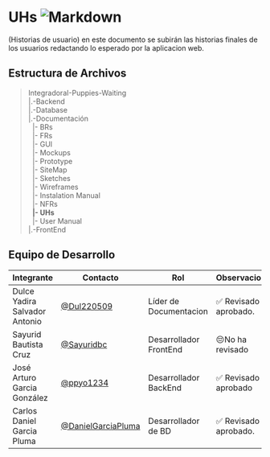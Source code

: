 # UHs    ![Markdown](https://img.shields.io/badge/Markdown-000000?style=for-the-badge&logo=markdown&logoColor=white)


(Historias de usuario) en este documento se subirán las historias finales de los usuarios redactando lo esperado por la aplicacion web.

## Estructura de Archivos 

>IntegradoraI-Puppies-Waiting<br>
>|.-Backend <br>
>|.-Database <br>
>|.-Documentación <br>
>&nbsp;&nbsp;|- BRs <br>
>&nbsp;&nbsp;|- FRs <br>
>&nbsp;&nbsp;|- GUI <br>
>&nbsp;&nbsp;|- Mockups <br>
>&nbsp;&nbsp;|- Prototype <br>
>&nbsp;&nbsp;|- SiteMap <br>
>&nbsp;&nbsp;|- Sketches <br>
>&nbsp;&nbsp;|- Wireframes <br>
>&nbsp;&nbsp;|- Instalation Manual <br>
>&nbsp;&nbsp;|- NFRs <br>
>&nbsp;&nbsp;**|- UHs** <br>
>&nbsp;&nbsp;|- User Manual <br>
>|.-FrontEnd<br>


## Equipo de Desarrollo

|Integrante|Contacto|Rol|Observaciones|
|------------|--------|---|---|
|Dulce Yadira Salvador Antonio|[@Dul220509](https://github.com/Dul220509)|Líder de Documentacion|✅ Revisado y aprobado.|
|Sayurid Bautista Cruz|[@Sayuridbc](https://github.com/sayuridbc)|Desarrollador FrontEnd|😔No ha revisado|
|José Arturo Garcia González |[@ppyo1234](https://github.com/ppyo1234)|Desarrollador BackEnd|✅ Revisado y aprobado|
|Carlos Daniel Garcia Pluma|[@DanielGarciaPluma](https://github.com/DanielGarciaPluma)|Desarrollador de BD|✅ Revisado y aprobado.|

